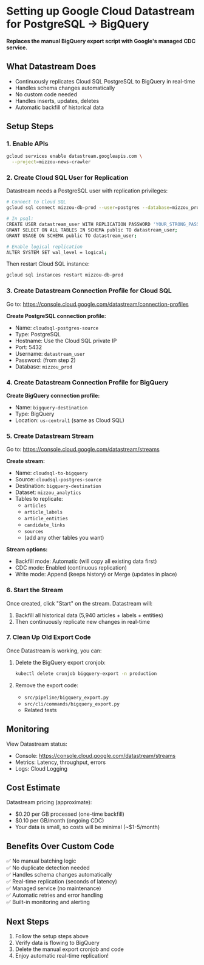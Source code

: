 # Setting up Google Cloud Datastream for PostgreSQL → BigQuery

**Replaces the manual BigQuery export script with Google's managed CDC service.**

## What Datastream Does
- Continuously replicates Cloud SQL PostgreSQL to BigQuery in real-time
- Handles schema changes automatically
- No custom code needed
- Handles inserts, updates, deletes
- Automatic backfill of historical data

## Setup Steps

### 1. Enable APIs
```bash
gcloud services enable datastream.googleapis.com \
  --project=mizzou-news-crawler
```

### 2. Create Cloud SQL User for Replication
Datastream needs a PostgreSQL user with replication privileges:

```bash
# Connect to Cloud SQL
gcloud sql connect mizzou-db-prod --user=postgres --database=mizzou_prod

# In psql:
CREATE USER datastream_user WITH REPLICATION PASSWORD 'YOUR_STRONG_PASSWORD';
GRANT SELECT ON ALL TABLES IN SCHEMA public TO datastream_user;
GRANT USAGE ON SCHEMA public TO datastream_user;

# Enable logical replication
ALTER SYSTEM SET wal_level = logical;
```

Then restart Cloud SQL instance:
```bash
gcloud sql instances restart mizzou-db-prod
```

### 3. Create Datastream Connection Profile for Cloud SQL

Go to: https://console.cloud.google.com/datastream/connection-profiles

**Create PostgreSQL connection profile:**
- Name: `cloudsql-postgres-source`
- Type: PostgreSQL
- Hostname: Use the Cloud SQL private IP
- Port: 5432
- Username: `datastream_user`
- Password: (from step 2)
- Database: `mizzou_prod`

### 4. Create Datastream Connection Profile for BigQuery

**Create BigQuery connection profile:**
- Name: `bigquery-destination`
- Type: BigQuery
- Location: `us-central1` (same as Cloud SQL)

### 5. Create Datastream Stream

Go to: https://console.cloud.google.com/datastream/streams

**Create stream:**
- Name: `cloudsql-to-bigquery`
- Source: `cloudsql-postgres-source`
- Destination: `bigquery-destination`
- Dataset: `mizzou_analytics`
- Tables to replicate:
  - `articles`
  - `article_labels`
  - `article_entities`
  - `candidate_links`
  - `sources`
  - (add any other tables you want)

**Stream options:**
- Backfill mode: Automatic (will copy all existing data first)
- CDC mode: Enabled (continuous replication)
- Write mode: Append (keeps history) or Merge (updates in place)

### 6. Start the Stream

Once created, click "Start" on the stream. Datastream will:
1. Backfill all historical data (5,940 articles + labels + entities)
2. Then continuously replicate new changes in real-time

### 7. Clean Up Old Export Code

Once Datastream is working, you can:
1. Delete the BigQuery export cronjob:
   ```bash
   kubectl delete cronjob bigquery-export -n production
   ```

2. Remove the export code:
   - `src/pipeline/bigquery_export.py`
   - `src/cli/commands/bigquery_export.py`
   - Related tests

## Monitoring

View Datastream status:
- Console: https://console.cloud.google.com/datastream/streams
- Metrics: Latency, throughput, errors
- Logs: Cloud Logging

## Cost Estimate

Datastream pricing (approximate):
- $0.20 per GB processed (one-time backfill)
- $0.10 per GB/month (ongoing CDC)
- Your data is small, so costs will be minimal (~$1-5/month)

## Benefits Over Custom Code

✅ No manual batching logic  
✅ No duplicate detection needed  
✅ Handles schema changes automatically  
✅ Real-time replication (seconds of latency)  
✅ Managed service (no maintenance)  
✅ Automatic retries and error handling  
✅ Built-in monitoring and alerting  

## Next Steps

1. Follow the setup steps above
2. Verify data is flowing to BigQuery
3. Delete the manual export cronjob and code
4. Enjoy automatic real-time replication!
